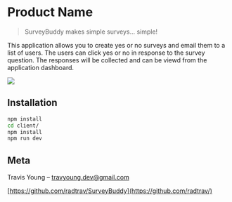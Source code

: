 # Product Name
> SurveyBuddy makes simple surveys... simple!

This application allows you to create yes or no surveys and email them to a list of users. The users can click yes or no in response to the survey question. The responses will be collected and can be viewd from the application dashboard. 



![](header.png)

## Installation

```sh
npm install
cd client/
npm install
npm run dev
```

## Meta

Travis Young – travyoung.dev@gmail.com


[https://github.com/radtrav/SurveyBuddy](https://github.com/radtrav/)


